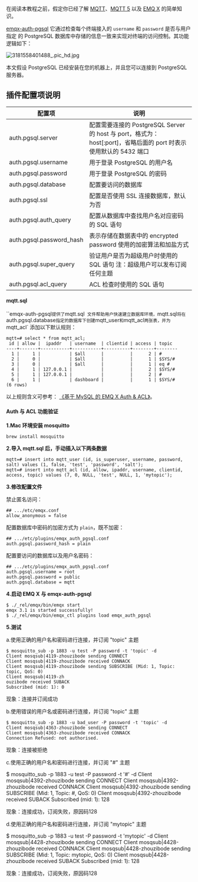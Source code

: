 在阅读本教程之前，假定你已经了解 [MQTT](https://docs.oasis-open.org/mqtt/mqtt/v3.1.1/os/mqtt-v3.1.1-os.html)、[MQTT 5](https://docs.oasis-open.org/mqtt/mqtt/v5.0/os/mqtt-v5.0-os.html) 以及 [EMQ X](https://github.com/emqx/emqx) 的简单知识。

[emqx-auth-pgsql](https://github.com/emqx/emqx-auth-pgsql) 它通过检查每个终端接入的 `username` 和 `password` 是否与用户指定 的 PostgreSQL 数据库中存储的信息一致来实现对终端的访问控制。其功能逻辑如下：

![3181558401488_.pic_hd.jpg](https://static.emqx.net/images/28265963fd1af68ad9e4289b31cbccaf.jpg)

本文假设 PostgreSQL 已经安装在您的机器上，并且您可以连接到 PostgreSQL 服务器。

## 插件配置项说明



| 配置项                   | 说明                                                         |
| ------------------------ | ------------------------------------------------------------ |
| auth.pgsql.server        | 配置需要连接的 PostgreSQL Server 的 host 与 port，格式为：host[:port]，省略后面的 port 时表示使用默认的 5432 端口 |
| auth.pgsql.username      | 用于登录 PostgreSQL 的用户名                                 |
| auth.pgsql.password      | 用于登录 PostgreSQL 的密码                                   |
| auth.pgsql.database      | 配置要访问的数据库                                           |
| auth.pgsql.ssl           | 配置是否使用 SSL 连接数据库，默认为否                        |
| auth.pgsql.auth_query    | 配置从数据库中查找用户名对应密码的 SQL 语句                  |
| auth.pgsql.password_hash | 表示存储在数据表中的 encrypted password 使用的加密算法和加盐方式 |
| auth.pgsql.super_query   | 验证用户是否为超级用户时使用的 SQL 语句                                                   注：超级用户可以发布订阅任何主题 |
| auth.pgsql.acl_query     | ACL 检查时使用的 SQL 语句                                    |

#### mqtt.sql

``emqx-auth-pgsql` 提供了 `mqtt.sql` 文件帮助用户快速建立数据库环境，`mqtt.sql` 将在 `auth.pgsql.database` 指定的数据库下创建 `mqtt_user` 和 `mqtt_acl` 两张表，并为 `mqtt_acl` 添加以下默认规则：

```
mqtt=# select * from mqtt_acl;
 id | allow |  ipaddr   | username  | clientid | access | topic  
----+-------+-----------+-----------+----------+--------+--------
  1 |     1 |           | $all      |          |      2 | #
  2 |     0 |           | $all      |          |      1 | $SYS/#
  3 |     0 |           | $all      |          |      1 | eq #
  4 |     1 | 127.0.0.1 |           |          |      2 | $SYS/#
  5 |     1 | 127.0.0.1 |           |          |      2 | #
  6 |     1 |           | dashboard |          |      1 | $SYS/#
(6 rows)
```

以上规则含义可参考： [《基于 MySQL 的 EMQ X Auth & ACL》]()。



#### Auth 与 ACL 功能验证

**1.Mac 环境安装 mosquitto**

```
brew install mosquitto
```



**2.导入 mqtt.sql 后，手动插入以下两条数据**

```
mqtt=# insert into mqtt_user (id, is_superuser, username, password, salt) values (1, false, 'test', 'password', 'salt');
mqtt=# insert into mqtt_acl (id, allow, ipaddr, username, clientid, access, topic) values (7, 0, NULL, 'test', NULL, 1, 'mytopic');
```



**3.修改配置文件**

禁止匿名访问：

```
## .../etc/emqx.conf
allow_anonymous = false
```

配置数据库中密码的加密方式为 `plain`，既不加密：

```
## .../etc/plugins/emqx_auth_pgsql.conf
auth.pgsql.password_hash = plain
```

配置要访问的数据库以及用户名密码：

```
## .../etc/plugins/emqx_auth_pgsql.conf
auth.pgsql.username = root
auth.pgsql.password = public
auth.pgsql.database = mqtt
```



**4.启动 EMQ X 与 emqx-auth-pgsql**

```
$ ./_rel/emqx/bin/emqx start
emqx 3.1 is started successfully!
$ ./_rel/emqx/bin/emqx_ctl plugins load emqx_auth_pgsql
```



**5.测试**

a.使用正确的用户名和密码进行连接，并订阅 "topic" 主题

```
$ mosquitto_sub -p 1883 -u test -P password -t 'topic' -d
Client mosqsub|4119-zhouzibode sending CONNECT
Client mosqsub|4119-zhouzibode received CONNACK
Client mosqsub|4119-zhouzibode sending SUBSCRIBE (Mid: 1, Topic: topic, QoS: 0)
Client mosqsub|4119-zh
ouzibode received SUBACK
Subscribed (mid: 1): 0
```

现象：连接并订阅成功

b.使用错误的用户名或密码进行连接，并订阅 "topic" 主题

```
$ mosquitto_sub -p 1883 -u bad_user -P password -t 'topic' -d 
Client mosqsub|4363-zhouzibode sending CONNECT
Client mosqsub|4363-zhouzibode received CONNACK
Connection Refused: not authorised.
```

现象：连接被拒绝

c.使用正确的用户名和密码进行连接，并订阅 "#" 主题

$ mosquitto_sub -p 1883 -u test -P password -t '#' -d 
Client mosqsub|4392-zhouzibode sending CONNECT 
Client mosqsub|4392-zhouzibode received CONNACK 
Client mosqsub|4392-zhouzibode sending SUBSCRIBE (Mid: 1, Topic: #, QoS: 0) 
Client mosqsub|4392-zhouzibode received SUBACK 
Subscribed (mid: 1): 128

现象：连接成功，订阅失败，原因码128

d.使用正确的用户名和密码进行连接，并订阅 "mytopic" 主题

$ mosquitto_sub -p 1883 -u test -P password -t 'mytopic' -d 
Client mosqsub|4428-zhouzibode sending CONNECT
Client mosqsub|4428-zhouzibode received CONNACK 
Client mosqsub|4428-zhouzibode sending SUBSCRIBE (Mid: 1, Topic: mytopic, QoS: 0) 
Client mosqsub|4428-zhouzibode received SUBACK 
Subscribed (mid: 1): 128

现象：连接成功，订阅失败，原因码128
